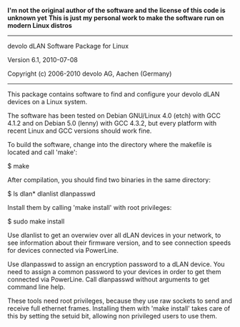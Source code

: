 **I'm not the original author of the software and the license of this code is unknown yet**
**This is just my personal work to make the software run on modern Linux distros**

------------------------------------------------------

devolo dLAN Software Package for Linux

Version 6.1, 2010-07-08

Copyright (c) 2006-2010 devolo AG, Aachen (Germany)

------------------------------------------------------


This package contains software to find and configure your devolo dLAN devices 
on a Linux system.

The software has been tested on Debian GNU/Linux 4.0 (etch) with GCC 4.1.2 and 
on Debian 5.0 (lenny) with GCC 4.3.2, but every platform with recent Linux and 
GCC versions should work fine.

To build the software, change into the directory where the makefile is located 
and call 'make':

  $ make

After compilation, you should find two binaries in the same directory:

  $ ls dlan*
  dlanlist
  dlanpasswd

Install them by calling 'make install' with root privileges:

  $ sudo make install

Use dlanlist to get an overwiev over all dLAN devices in your network, to see 
information about their firmware version, and to see connection speeds for 
devices connected via PowerLine.

Use dlanpasswd to assign an encryption password to a dLAN device. You need to 
assign a common password to your devices in order to get them connected via 
PowerLine. Call dlanpasswd without arguments to get command line help.

These tools need root privileges, because they use raw sockets to send and 
receive full ethernet frames. Installing them with 'make install' takes care 
of this by setting the setuid bit, allowing non privileged users to use them.

